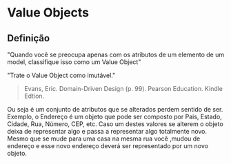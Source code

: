 # Value Objects

## Definição

"Quando você se preocupa apenas com os atributos de um elemento de um
model, classifique isso como um Value Object"

"Trate o Value Object como imutável."

> Evans, Eric. Domain-Driven Design (p. 99). Pearson Education. Kindle Edtion.

Ou seja é um conjunto de atributos que se alterados perdem sentido de ser. Exemplo, o Endereço é um objeto que pode ser composto por Pais, Estado, Cidade, Rua, Número, CEP, etc. Caso um destes valores se alterem o objeto deixa de representar algo e passa a representar algo totalmente novo. Mesmo que se mude para uma casa na mesma rua você ,mudou de endereço e esse novo endereço deverá ser representado por um novo objeto.
